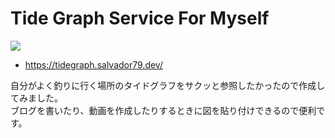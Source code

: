# Tide Graph Service For Myself

![](https://github.com/shoppie70/tide-graph-service/tree/main/assets/img/chart.png)

- https://tidegraph.salvador79.dev/

自分がよく釣りに行く場所のタイドグラフをサクッと参照したかったので作成してみました。  
ブログを書いたり、動画を作成したりするときに図を貼り付けできるので便利です。
